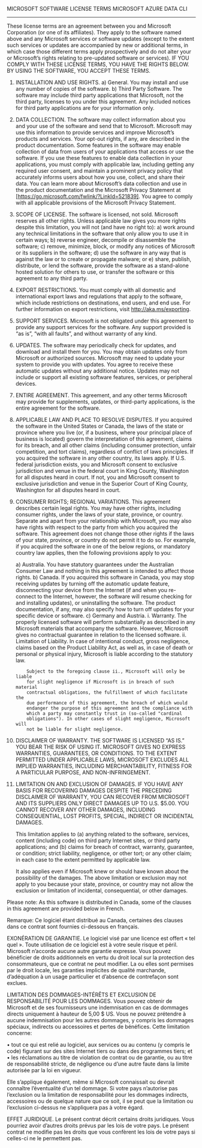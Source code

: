 MICROSOFT SOFTWARE LICENSE TERMS
MICROSOFT AZURE DATA CLI
________________________________________
These license terms are an agreement between you and Microsoft Corporation (or
one of its affiliates). They apply to the software named above and any
Microsoft services or software updates (except to the extent such services or
updates are accompanied by new or additional terms, in which case those
different terms apply prospectively and do not alter your or Microsoft’s rights
relating to pre-updated software or services). IF YOU COMPLY WITH THESE LICENSE
TERMS, YOU HAVE THE RIGHTS BELOW. BY USING THE SOFTWARE, YOU ACCEPT THESE TERMS.

1.	INSTALLATION AND USE RIGHTS.
    a)	General. You may install and use any number of copies of the software.
    b)	Third Party Software. The software may include third party applications
        that Microsoft, not the third party, licenses to you under this
        agreement. Any included notices for third party applications are for
        your information only.

2.	DATA COLLECTION. The software may collect information about you and your
    use of the software and send that to Microsoft. Microsoft may use this
    information to provide services and improve Microsoft’s products and
    services. Your opt-out rights, if any, are described in the product
    documentation. Some features in the software may enable collection of data
    from users of your applications that access or use the software. If you use
    these features to enable data collection in your applications, you must
    comply with applicable law, including getting any required user consent,
    and maintain a prominent privacy policy that accurately informs users about
    how you use, collect, and share their data. You can learn more about
    Microsoft’s data collection and use in the product documentation and the
    Microsoft Privacy Statement at
    [https://go.microsoft.com/fwlink/?LinkId=521839]. You agree to comply with
    all applicable provisions of the Microsoft Privacy Statement.

3.	SCOPE OF LICENSE. The software is licensed, not sold. Microsoft reserves
    all other rights. Unless applicable law gives you more rights despite this
    limitation, you will not (and have no right to):
    a)	work around any technical limitations in the software that only allow
        you to use it in certain ways;
    b)	reverse engineer, decompile or disassemble the software;
    c)	remove, minimize, block, or modify any notices of Microsoft or its
        suppliers in the software;
    d)	use the software in any way that is against the law or to create or
        propagate malware; or
    e)	share, publish, distribute, or lend the software, provide the software
        as a stand-alone hosted solution for others to use, or transfer the
        software or this agreement to any third party.

4.	EXPORT RESTRICTIONS. You must comply with all domestic and international
    export laws and regulations that apply to the software, which include
    restrictions on destinations, end users, and end use. For further
    information on export restrictions, visit http://aka.ms/exporting.

5.	SUPPORT SERVICES. Microsoft is not obligated under this agreement to
    provide any support services for the software. Any support provided is
    “as is”, “with all faults”, and without warranty of any kind.

6.	UPDATES. The software may periodically check for updates, and download and
    install them for you. You may obtain updates only from Microsoft or
    authorized sources. Microsoft may need to update your system to provide you
    with updates. You agree to receive these automatic updates without any
    additional notice. Updates may not include or support all existing software
    features, services, or peripheral devices.

7.	ENTIRE AGREEMENT. This agreement, and any other terms Microsoft may provide
    for supplements, updates, or third-party applications, is the entire
    agreement for the software.

8.	APPLICABLE LAW AND PLACE TO RESOLVE DISPUTES. If you acquired the software
    in the United States or Canada, the laws of the state or province where you
    live (or, if a business, where your principal place of business is located)
    govern the interpretation of this agreement, claims for its breach, and all
    other claims (including consumer protection, unfair competition, and tort
    claims), regardless of conflict of laws principles. If you acquired the
    software in any other country, its laws apply. If U.S. federal jurisdiction
    exists, you and Microsoft consent to exclusive jurisdiction and venue in
    the federal court in King County, Washington for all disputes heard in
    court. If not, you and Microsoft consent to exclusive jurisdiction and venue
    in the Superior Court of King County, Washington for all disputes heard in
    court.

9.	CONSUMER RIGHTS; REGIONAL VARIATIONS. This agreement describes certain
    legal rights. You may have other rights, including consumer rights, under
    the laws of your state, province, or country. Separate and apart from your
    relationship with Microsoft, you may also have rights with respect to the
    party from which you acquired the software. This agreement does not change
    those other rights if the laws of your state, province, or country do not
    permit it to do so. For example, if you acquired the software in one of the
    below regions, or mandatory country law applies, then the following
    provisions apply to you:

    a)	Australia. You have statutory guarantees under the Australian Consumer
        Law and nothing in this agreement is intended to affect those rights.
    b)	Canada. If you acquired this software in Canada, you may stop receiving
        updates by turning off the automatic update feature, disconnecting your
        device from the Internet (if and when you re-connect to the Internet,
        however, the software will resume checking for and installing updates),
        or uninstalling the software. The product documentation, if any, may
        also specify how to turn off updates for your specific device or
        software.
    c)	Germany and Austria.
        i.	Warranty. The properly licensed software will perform
            substantially as described in any Microsoft materials that accompany
            the software. However, Microsoft gives no contractual guarantee in
            relation to the licensed software.
        ii.	Limitation of Liability. In case of intentional conduct, gross
            negligence, claims based on the Product Liability Act, as well as,
            in case of death or personal or physical injury, Microsoft is
            liable according to the statutory law.

            Subject to the foregoing clause ii., Microsoft will only be liable
            for slight negligence if Microsoft is in breach of such material
            contractual obligations, the fulfillment of which facilitate the
            due performance of this agreement, the breach of which would
            endanger the purpose of this agreement and the compliance with
            which a party may constantly trust in (so-called "cardinal
            obligations"). In other cases of slight negligence, Microsoft will
            not be liable for slight negligence.

10.	DISCLAIMER OF WARRANTY. THE SOFTWARE IS LICENSED “AS IS.” YOU BEAR THE RISK
    OF USING IT. MICROSOFT GIVES NO EXPRESS WARRANTIES, GUARANTEES, OR
    CONDITIONS. TO THE EXTENT PERMITTED UNDER APPLICABLE LAWS, MICROSOFT
    EXCLUDES ALL IMPLIED WARRANTIES, INCLUDING MERCHANTABILITY, FITNESS FOR A
    PARTICULAR PURPOSE, AND NON-INFRINGEMENT.

11.	LIMITATION ON AND EXCLUSION OF DAMAGES. IF YOU HAVE ANY BASIS FOR
    RECOVERING DAMAGES DESPITE THE PRECEDING DISCLAIMER OF WARRANTY, YOU CAN
    RECOVER FROM MICROSOFT AND ITS SUPPLIERS ONLY DIRECT DAMAGES UP TO U.S.
    $5.00. YOU CANNOT RECOVER ANY OTHER DAMAGES, INCLUDING CONSEQUENTIAL, LOST
    PROFITS, SPECIAL, INDIRECT OR INCIDENTAL DAMAGES.

    This limitation applies to (a) anything related to the software, services,
    content (including code) on third party Internet sites, or third party
    applications; and (b) claims for breach of contract, warranty, guarantee,
    or condition; strict liability, negligence, or other tort; or any other
    claim; in each case to the extent permitted by applicable law.

    It also applies even if Microsoft knew or should have known about the
    possibility of the damages. The above limitation or exclusion may not
    apply to you because your state, province, or country may not allow the
    exclusion or limitation of incidental, consequential, or other damages.

Please note: As this software is distributed in Canada, some of the clauses
in this agreement are provided below in French.

Remarque: Ce logiciel étant distribué au Canada, certaines des clauses dans
ce contrat sont fournies ci-dessous en français.

EXONÉRATION DE GARANTIE. Le logiciel visé par une licence est offert
« tel quel ». Toute utilisation de ce logiciel est à votre seule risque et
péril. Microsoft n’accorde aucune autre garantie expresse. Vous pouvez
bénéficier de droits additionnels en vertu du droit local sur la
protection des consommateurs, que ce contrat ne peut modifier. La ou elles
sont permises par le droit locale, les garanties implicites de qualité
marchande, d’adéquation à un usage particulier et d’absence de contrefaçon sont
exclues.

LIMITATION DES DOMMAGES-INTÉRÊTS ET EXCLUSION DE RESPONSABILITÉ POUR LES
DOMMAGES. Vous pouvez obtenir de Microsoft et de ses fournisseurs une
indemnisation en cas de dommages directs uniquement à hauteur de 5,00 $ US.
Vous ne pouvez prétendre à aucune indemnisation pour les autres dommages, y
compris les dommages spéciaux, indirects ou accessoires et pertes de bénéfices.
Cette limitation concerne:

•	tout ce qui est relié au logiciel, aux services ou au contenu (y compris
    le code) figurant sur des sites Internet tiers ou dans des programmes
    tiers; et
•	les réclamations au titre de violation de contrat ou de garantie, ou au
    titre de responsabilité stricte, de négligence ou d’une autre faute dans la
    limite autorisée par la loi en vigueur.

Elle s’applique également, même si Microsoft connaissait ou devrait connaître
l’éventualité d’un tel dommage. Si votre pays n’autorise pas l’exclusion ou la
limitation de responsabilité pour les dommages indirects, accessoires ou de
quelque nature que ce soit, il se peut que la limitation ou l’exclusion
ci-dessus ne s’appliquera pas à votre égard.

EFFET JURIDIQUE. Le présent contrat décrit certains droits juridiques. Vous
pourriez avoir d’autres droits prévus par les lois de votre pays. Le présent
contrat ne modifie pas les droits que vous confèrent les lois de votre pays
si celles-ci ne le permettent pas.
